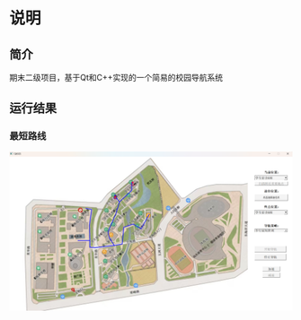 # 说明

## 简介

期末二级项目，基于Qt和C++实现的一个简易的校园导航系统

## 运行结果
### 最短路线
![image](https://github.com/Ars1027/QtSGS/blob/master/%E8%BF%90%E8%A1%8C%E7%BB%93%E6%9E%9C%E6%88%AA%E5%9B%BE/%E5%AF%BC%E8%88%AA%E8%BF%90%E8%A1%8C%E7%BB%93%E6%9E%9C.png)
